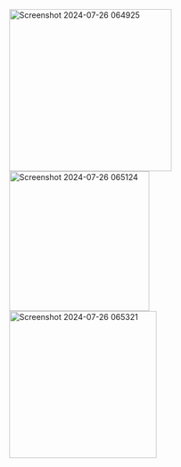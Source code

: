 
<img width="291" alt="Screenshot 2024-07-26 064925" src="https://github.com/user-attachments/assets/a8a70d2a-dc1e-4461-afac-ddc709a44be6">
<img width="251" alt="Screenshot 2024-07-26 065124" src="https://github.com/user-attachments/assets/7c9cafe9-1272-4835-b69e-a80258eca73e">
<img width="264" alt="Screenshot 2024-07-26 065321" src="https://github.com/user-attachments/assets/8932d2a6-1b75-4282-9c1e-fd48d36a4b4b">


